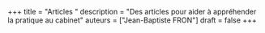 +++
title = "Articles "
description = "Des articles pour aider à appréhender la pratique au cabinet"
auteurs = ["Jean-Baptiste FRON"]
draft = false
+++